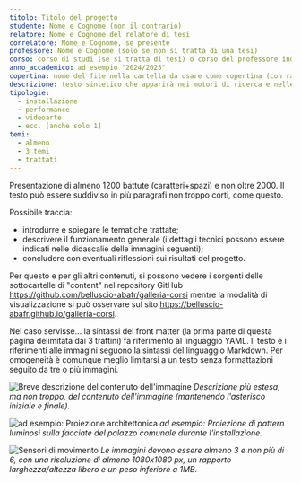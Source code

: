 ```yaml
---
titolo: Titolo del progetto
studente: Nome e Cognome (non il contrario)
relatore: Nome e Cognome del relatore di tesi
correlatore: Nome e Cognome, se presente
professore: Nome e Cognome (solo se non si tratta di una tesi)
corso: corso di studi (se si tratta di tesi) o corso del professore indicato
anno_accademico: ad esempio "2024/2025"
copertina: nome del file nella cartella da usare come copertina (con rapporto larghezza/altezza di 16/9, min 1920x1080 px)
descrizione: testo sintetico che apparirà nei motori di ricerca e nelle anteprime dei social e della pagina dei progetti (fra 70 e 160 battute, caratteri e spazi inclusi)
tipologie:
  - installazione
  - performance
  - videoarte
  - ecc. [anche solo 1]
temi:
  - almeno 
  - 3 temi
  - trattati
---
```



Presentazione di almeno 1200 battute (caratteri+spazi) e non oltre 2000. Il testo può essere suddiviso in più paragrafi non troppo corti, come questo.

Possibile traccia: 
- introdurre e spiegare le tematiche trattate;
- descrivere il funzionamento generale (i dettagli tecnici possono essere indicati nelle didascalie delle immagini seguenti);
- concludere con eventuali riflessioni sui risultati del progetto.

Per questo e per gli altri contenuti, si possono vedere i sorgenti delle sottocartelle di "content" nel repository GitHub https://github.com/belluscio-abafr/galleria-corsi mentre la modalità di visualizzazione si può osservare sul sito https://belluscio-abafr.github.io/galleria-corsi.

Nel caso servisse... la sintassi del front matter (la prima parte di questa pagina delimitata dai 3 trattini) fa riferimento al linguaggio YAML. Il testo e i riferimenti alle immagini seguono la sintassi del linguaggio Markdown. Per omogeneità è comunque meglio limitarsi a un testo senza formattazioni seguito da tre o più immagini.


![Breve descrizione del contenuto dell'immagine](nome-del-file-nella-cartella.jpg)
*Descrizione più estesa, ma non troppo, del contenuto dell'immagine (mantenendo l'asterisco iniziale e finale).*

![ad esempio: Proiezione architettonica](img-2.jpg)
*ad esempio: Proiezione di pattern luminosi sulla facciate del palazzo comunale durante l'installazione.*

![Sensori di movimento](img-3.jpg)
*Le immagini devono essere almeno 3 e non più di 6, con una risoluzione di almeno 1080x1080 px, un rapporto larghezza/altezza libero e un peso inferiore a 1MB.*
